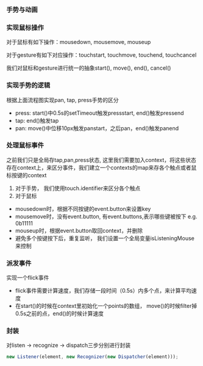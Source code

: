 ### 手势与动画

### 实现鼠标操作
对于鼠标有如下操作：mousedown, mousemove, mouseup

对于gesture有如下对应操作：touchstart, touchmove, touchend, touchcancel

我们对鼠标和gesture进行统一的抽象start(), move(), end(), cancel()
### 实现手势的逻辑
根据上面流程图实现pan, tap, press手势的区分
* press: start()中0.5s的setTimeout触发pressstart, end()触发pressend
* tap: end()触发tap
* pan: move()中位移10px触发panstart，之后pan，end()触发panend
### 处理鼠标事件
之前我们只是全局存tap,pan,press状态, 这里我们需要加入context，将这些状态存在context上，来区分事件，我们建立一个contexts的map来存各个触点或者鼠标按键的context
1. 对于手势， 我们使用touch.identifier来区分各个触点
2. 对于鼠标
* mousedown时，根据不同按键的event.button来设置key
* mousemove时，没有event.button, 有event.buttons,表示哪些键被按下 e.g. 0b11111
* mouseup时，根据event.button取回context，并删除
* 避免多个按键按下后，重复监听， 我们设置一个全局变量isListeningMouse来控制
### 派发事件
实现一个flick事件
* flick事件需要计算速度，我们存储一段时间（0.5s）内多个点，来计算平均速度
* 在start()的时候在context里初始化一个points的数组， move()的时候filter掉0.5s之前的点，end()的时候计算速度
### 封装
对listen -> recognize -> dispatch三步分别进行封装
```js
new Listener(element, new Recognizer(new Dispatcher(element)));
```